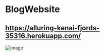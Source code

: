 # BlogWebsite

## https://alluring-kenai-fjords-35316.herokuapp.com/

![image](https://user-images.githubusercontent.com/89528490/177198898-84c15ece-603d-4b83-b459-07baa8c2f258.png)
